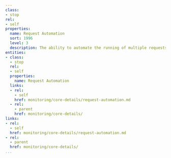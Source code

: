 ```yaml
---
class:
- stop
rel:
- self
properties:
  name: Request Automation
  sort: 1996
  level: 3
  description: The ability to automate the running of multiple requests.
entities:
- class:
  - stop
  rel:
  - self
  properties:
    name: Request Automation
  links:
  - rel:
    - self
    href: monitoring/core-details/request-automation.md
  - rel:
    - parent
    href: monitoring/core-details/
links:
- rel:
  - self
  href: monitoring/core-details/request-automation.md
- rel:
  - parent
  href: monitoring/core-details/
...
```

